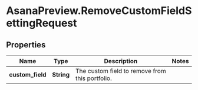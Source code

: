 # AsanaPreview.RemoveCustomFieldSettingRequest

## Properties
Name | Type | Description | Notes
------------ | ------------- | ------------- | -------------
**custom_field** | **String** | The custom field to remove from this portfolio. | 
